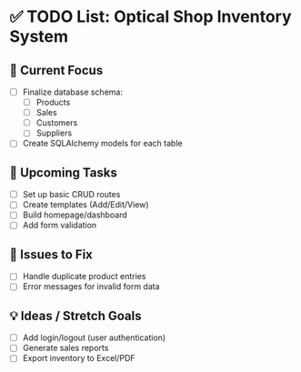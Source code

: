  
# ✅ TODO List: Optical Shop Inventory System

## 🔧 Current Focus
- [ ] Finalize database schema:
  - [ ] Products
  - [ ] Sales
  - [ ] Customers
  - [ ] Suppliers
- [ ] Create SQLAlchemy models for each table

## 🔁 Upcoming Tasks
- [ ] Set up basic CRUD routes
- [ ] Create templates (Add/Edit/View)
- [ ] Build homepage/dashboard
- [ ] Add form validation

## 🐛 Issues to Fix
- [ ] Handle duplicate product entries
- [ ] Error messages for invalid form data

## 💡 Ideas / Stretch Goals
- [ ] Add login/logout (user authentication)
- [ ] Generate sales reports
- [ ] Export inventory to Excel/PDF
